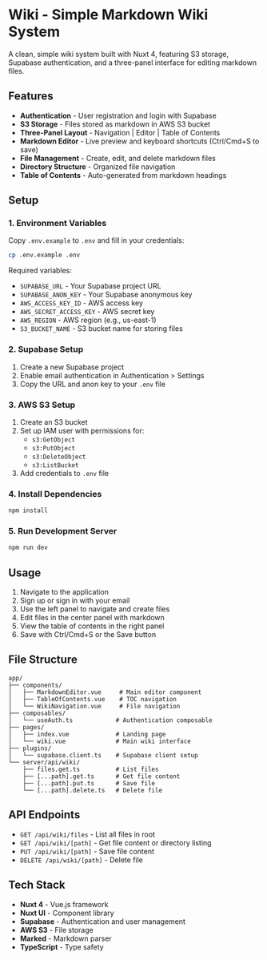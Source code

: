 # Wiki - Simple Markdown Wiki System

A clean, simple wiki system built with Nuxt 4, featuring S3 storage, Supabase authentication, and a three-panel interface for editing markdown files.

## Features

- **Authentication** - User registration and login with Supabase
- **S3 Storage** - Files stored as markdown in AWS S3 bucket
- **Three-Panel Layout** - Navigation | Editor | Table of Contents
- **Markdown Editor** - Live preview and keyboard shortcuts (Ctrl/Cmd+S to save)
- **File Management** - Create, edit, and delete markdown files
- **Directory Structure** - Organized file navigation
- **Table of Contents** - Auto-generated from markdown headings

## Setup

### 1. Environment Variables

Copy `.env.example` to `.env` and fill in your credentials:

```bash
cp .env.example .env
```

Required variables:
- `SUPABASE_URL` - Your Supabase project URL
- `SUPABASE_ANON_KEY` - Your Supabase anonymous key
- `AWS_ACCESS_KEY_ID` - AWS access key
- `AWS_SECRET_ACCESS_KEY` - AWS secret key
- `AWS_REGION` - AWS region (e.g., us-east-1)
- `S3_BUCKET_NAME` - S3 bucket name for storing files

### 2. Supabase Setup

1. Create a new Supabase project
2. Enable email authentication in Authentication > Settings
3. Copy the URL and anon key to your `.env` file

### 3. AWS S3 Setup

1. Create an S3 bucket
2. Set up IAM user with permissions for:
   - `s3:GetObject`
   - `s3:PutObject` 
   - `s3:DeleteObject`
   - `s3:ListBucket`
3. Add credentials to `.env` file

### 4. Install Dependencies

```bash
npm install
```

### 5. Run Development Server

```bash
npm run dev
```

## Usage

1. Navigate to the application
2. Sign up or sign in with your email
3. Use the left panel to navigate and create files
4. Edit files in the center panel with markdown
5. View the table of contents in the right panel
6. Save with Ctrl/Cmd+S or the Save button

## File Structure

```
app/
├── components/
│   ├── MarkdownEditor.vue     # Main editor component
│   ├── TableOfContents.vue    # TOC navigation
│   └── WikiNavigation.vue     # File navigation
├── composables/
│   └── useAuth.ts            # Authentication composable
├── pages/
│   ├── index.vue             # Landing page
│   └── wiki.vue              # Main wiki interface
├── plugins/
│   └── supabase.client.ts    # Supabase client setup
└── server/api/wiki/
    ├── files.get.ts          # List files
    ├── [...path].get.ts      # Get file content
    ├── [...path].put.ts      # Save file
    └── [...path].delete.ts   # Delete file
```

## API Endpoints

- `GET /api/wiki/files` - List all files in root
- `GET /api/wiki/[path]` - Get file content or directory listing
- `PUT /api/wiki/[path]` - Save file content
- `DELETE /api/wiki/[path]` - Delete file

## Tech Stack

- **Nuxt 4** - Vue.js framework
- **Nuxt UI** - Component library
- **Supabase** - Authentication and user management
- **AWS S3** - File storage
- **Marked** - Markdown parser
- **TypeScript** - Type safety
